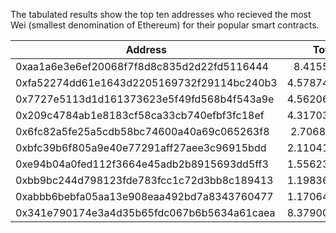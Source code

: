 The tabulated results show the top ten addresses who recieved the most Wei (smallest denomination of Ethereum) for their popular smart contracts.

| Address                                    | Total Value          |
| -------------------------------------------|:--------------------:|
| 0xaa1a6e3e6ef20068f7f8d8c835d2d22fd5116444 | 8.415510081e+25      |
| 0xfa52274dd61e1643d2205169732f29114bc240b3 | 4.57874844832e+25    |
| 0x7727e5113d1d161373623e5f49fd568b4f543a9e | 4.56206240014e+25    |
| 0x209c4784ab1e8183cf58ca33cb740efbf3fc18ef | 4.31703560923e+25    |
| 0x6fc82a5fe25a5cdb58bc74600a40a69c065263f8 | 2.7068921582e+25     |
| 0xbfc39b6f805a9e40e77291aff27aee3c96915bdd | 2.11041951381e+25    |
| 0xe94b04a0fed112f3664e45adb2b8915693dd5ff3 | 1.55623989568e+25    |
| 0xbb9bc244d798123fde783fcc1c72d3bb8c189413 | 1.19836087292e+25    |
| 0xabbb6bebfa05aa13e908eaa492bd7a8343760477 | 1.17064571779e+25    |
| 0x341e790174e3a4d35b65fdc067b6b5634a61caea | 8.37900075192e+24    |
